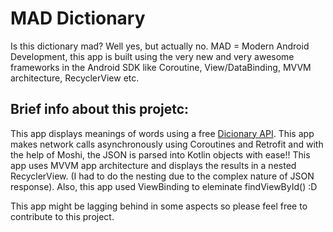 # MAD Dictionary

Is this dictionary mad? Well yes, but actually no. MAD = Modern Android Development, this app is built using the very new and very awesome frameworks
in the Android SDK like Coroutine, View/DataBinding, MVVM architecture, RecyclerView etc.

## Brief info about this projetc:

This app displays meanings of words using a free [Dicionary API](https://dictionaryapi.dev/). This app makes network calls asynchronously using Coroutines
and Retrofit and with the help of Moshi, the JSON is parsed into Kotlin objects with ease!! This app uses MVVM app architecture and displays the results in 
a nested RecyclerView. (I had to do the nesting due to the complex nature of JSON response). Also, this app used ViewBinding to eleminate findViewById() :D

This app might be lagging behind in some aspects so please feel free to contribute to this project.
